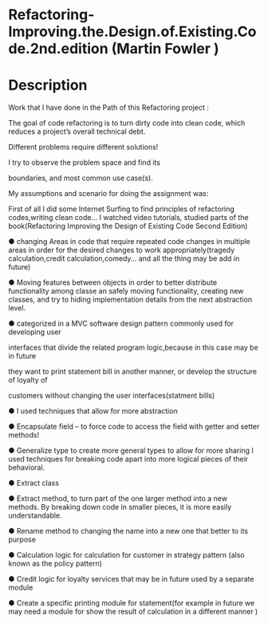 # Refactoring-Improving.the.Design.of.Existing.Code.2nd.edition (Martin Fowler )
# Description
Work that I have done in the Path of this Refactoring project :

The goal of code refactoring is to turn dirty code into clean code, which reduces a project’s overall technical debt.

Different problems require different solutions!

I try to observe the problem space and find its

boundaries, and most common use case(s).

My assumptions and scenario for doing the assignment was:

First of all I did some Internet Surfing to find principles of refactoring codes,writing clean code…
I watched video tutorials, studied parts of the book(Refactoring Improving the Design of Existing
Code Second Edition)

● changing Areas in code that require repeated code changes in multiple areas in order for the desired changes to work appropriately(tragedy calculation,credit calculation,comedy… and all the thing may be add in future)

● Moving features between objects in order to better distribute functionality among classe an safely moving functionality, creating new classes, and try to hiding implementation
details from the next abstraction level.

● categorized in a MVC software design pattern commonly used for developing user

interfaces that divide the related program logic,because in this case may be in future

they want to print statement bill in another manner, or develop the structure of loyalty of

customers without changing the user interfaces(statment bills)

● I used techniques that allow for more abstraction

● Encapsulate field – to force code to access the field with getter and setter methods!

● Generalize type to create more general types to allow for more sharing I used techniques for breaking code apart into more logical pieces of their behavioral.

● Extract class

● Extract method, to turn part of the one larger method into a new methods. By breaking down code in smaller pieces, it is more easily understandable.

● Rename method to changing the name into a new one that better to its purpose

● Calculation logic for calculation for customer in strategy pattern (also known as the policy pattern)

● Credit logic for loyalty services that may be in future used by a separate module

● Create a specific printing module for statement(for example in future we may need a module for show the result of calculation in a different manner )
